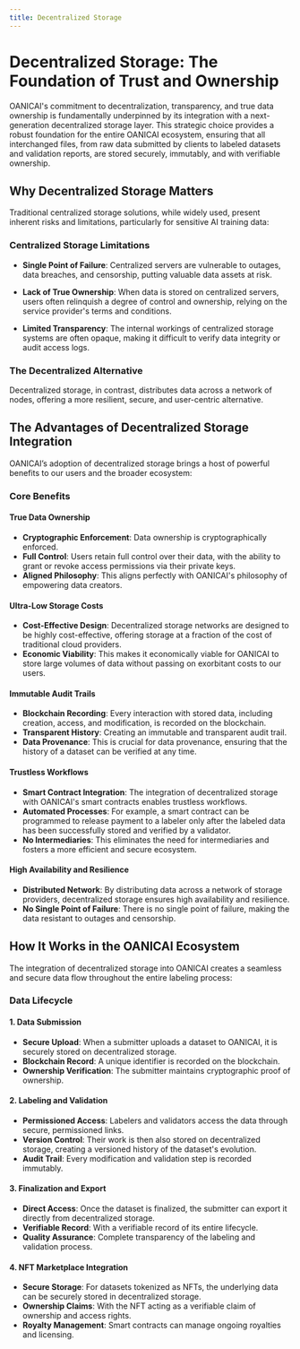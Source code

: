 ```yaml
---
title: Decentralized Storage
---
```


# Decentralized Storage: The Foundation of Trust and Ownership

OANICAI's commitment to decentralization, transparency, and true data ownership is fundamentally underpinned by its integration with a next-generation decentralized storage layer. This strategic choice provides a robust foundation for the entire OANICAI ecosystem, ensuring that all interchanged files, from raw data submitted by clients to labeled datasets and validation reports, are stored securely, immutably, and with verifiable ownership.

## Why Decentralized Storage Matters

Traditional centralized storage solutions, while widely used, present inherent risks and limitations, particularly for sensitive AI training data:

### Centralized Storage Limitations

- **Single Point of Failure**: Centralized servers are vulnerable to outages, data breaches, and censorship, putting valuable data assets at risk.  

- **Lack of True Ownership**: When data is stored on centralized servers, users often relinquish a degree of control and ownership, relying on the service provider's terms and conditions.  

- **Limited Transparency**: The internal workings of centralized storage systems are often opaque, making it difficult to verify data integrity or audit access logs.  

### The Decentralized Alternative

Decentralized storage, in contrast, distributes data across a network of nodes, offering a more resilient, secure, and user-centric alternative.  

## The Advantages of Decentralized Storage Integration

OANICAI’s adoption of decentralized storage brings a host of powerful benefits to our users and the broader ecosystem:

### Core Benefits

#### True Data Ownership
- **Cryptographic Enforcement**: Data ownership is cryptographically enforced.  
- **Full Control**: Users retain full control over their data, with the ability to grant or revoke access permissions via their private keys.  
- **Aligned Philosophy**: This aligns perfectly with OANICAI's philosophy of empowering data creators.  

#### Ultra-Low Storage Costs
- **Cost-Effective Design**: Decentralized storage networks are designed to be highly cost-effective, offering storage at a fraction of the cost of traditional cloud providers.  
- **Economic Viability**: This makes it economically viable for OANICAI to store large volumes of data without passing on exorbitant costs to our users.  

#### Immutable Audit Trails
- **Blockchain Recording**: Every interaction with stored data, including creation, access, and modification, is recorded on the blockchain.  
- **Transparent History**: Creating an immutable and transparent audit trail.  
- **Data Provenance**: This is crucial for data provenance, ensuring that the history of a dataset can be verified at any time.  

#### Trustless Workflows
- **Smart Contract Integration**: The integration of decentralized storage with OANICAI's smart contracts enables trustless workflows.  
- **Automated Processes**: For example, a smart contract can be programmed to release payment to a labeler only after the labeled data has been successfully stored and verified by a validator.  
- **No Intermediaries**: This eliminates the need for intermediaries and fosters a more efficient and secure ecosystem.  

#### High Availability and Resilience
- **Distributed Network**: By distributing data across a network of storage providers, decentralized storage ensures high availability and resilience.  
- **No Single Point of Failure**: There is no single point of failure, making the data resistant to outages and censorship.  

## How It Works in the OANICAI Ecosystem

The integration of decentralized storage into OANICAI creates a seamless and secure data flow throughout the entire labeling process:

### Data Lifecycle

#### 1. Data Submission
- **Secure Upload**: When a submitter uploads a dataset to OANICAI, it is securely stored on decentralized storage.  
- **Blockchain Record**: A unique identifier is recorded on the blockchain.  
- **Ownership Verification**: The submitter maintains cryptographic proof of ownership.  

#### 2. Labeling and Validation
- **Permissioned Access**: Labelers and validators access the data through secure, permissioned links.  
- **Version Control**: Their work is then also stored on decentralized storage, creating a versioned history of the dataset's evolution.  
- **Audit Trail**: Every modification and validation step is recorded immutably.  

#### 3. Finalization and Export
- **Direct Access**: Once the dataset is finalized, the submitter can export it directly from decentralized storage.  
- **Verifiable Record**: With a verifiable record of its entire lifecycle.  
- **Quality Assurance**: Complete transparency of the labeling and validation process.  

#### 4. NFT Marketplace Integration
- **Secure Storage**: For datasets tokenized as NFTs, the underlying data can be securely stored in decentralized storage.  
- **Ownership Claims**: With the NFT acting as a verifiable claim of ownership and access rights.  
- **Royalty Management**: Smart contracts can manage ongoing royalties and licensing.  
